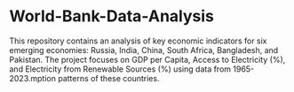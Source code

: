 # World-Bank-Data-Analysis
This repository contains an analysis of key economic indicators for six emerging economies: Russia, India, China, South Africa, Bangladesh, and Pakistan. The project focuses on GDP per Capita, Access to Electricity (%), and Electricity from Renewable Sources (%) using data from 1965-2023.mption patterns of these countries.
